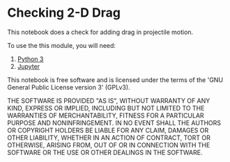 Checking 2-D Drag
===========================================

This notebook does a check for adding drag in projectile motion.

To use the this module, you will need:
1. [Python 3](https://www.python.org/)
2. [Jupyter](https://jupyter.org/)

This notebook is free software and is licensed under the terms of the 'GNU
General Public License version 3' (GPLv3).

THE SOFTWARE IS PROVIDED "AS IS", WITHOUT WARRANTY OF ANY KIND, EXPRESS OR 
IMPLIED, INCLUDING BUT NOT LIMITED TO THE WARRANTIES OF MERCHANTABILITY, 
FITNESS FOR A PARTICULAR PURPOSE AND NONINFRINGEMENT. IN NO EVENT SHALL THE 
AUTHORS OR COPYRIGHT HOLDERS BE LIABLE FOR ANY CLAIM, DAMAGES OR OTHER 
LIABILITY, WHETHER IN AN ACTION OF CONTRACT, TORT OR OTHERWISE, ARISING FROM, 
OUT OF OR IN CONNECTION WITH THE SOFTWARE OR THE USE OR OTHER DEALINGS IN THE 
SOFTWARE.

